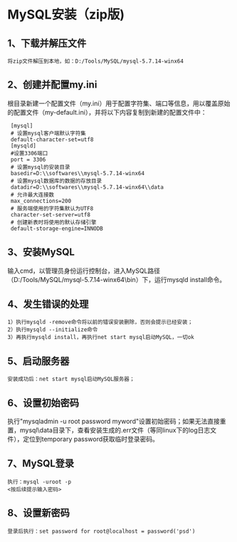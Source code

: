 # MySQL安装（zip版)

## 1、下载并解压文件
	将zip文件解压到本地，如：D:/Tools/MySQL/mysql-5.7.14-winx64
	
## 2、创建并配置my.ini
根目录新建一个配置文件（my.ini）用于配置字符集、端口等信息，用以覆盖原始的配置文件（my-default.ini），并将以下内容复制到新建的配置文件中：

	 [mysql]
	 # 设置mysql客户端默认字符集
	 default-character-set=utf8 
	 [mysqld]
	 #设置3306端口
	 port = 3306 
	 # 设置mysql的安装目录
	 basedir=D:\\softwares\\mysql-5.7.14-winx64
	 # 设置mysql数据库的数据的存放目录
	 datadir=D:\\softwares\\mysql-5.7.14-winx64\\data
	 # 允许最大连接数
	 max_connections=200
	 # 服务端使用的字符集默认为UTF8
	 character-set-server=utf8
	 # 创建新表时将使用的默认存储引擎
	 default-storage-engine=INNODB
	 
## 3、安装MySQL
输入cmd，以管理员身份运行控制台，进入MySQL路径（D:/Tools/MySQL/mysql-5.7.14-winx64\bin）下，运行mysqld install命令。

## 4、发生错误的处理
	1）执行mysqld -remove命令将以前的错误安装删除，否则会提示已经安装；
	2）执行mysqld --initialize命令
	3）再执行mysqld install，再执行net start mysql启动MySQL，一切ok
	
## 5、启动服务器
	安装成功后：net start mysql启动MySQL服务器；
	
## 6、设置初始密码
执行"mysqladmin -u root password myword"设置初始密码；如果无法直接重置，mysql\data目录下，查看安装生成的.err文件（等同linux下的log日志文件），定位到temporary password获取临时登录密码。
	
## 7、MySQL登录
	执行：mysql -uroot -p
	<按后续提示输入密码>
	
## 8、设置新密码
	登录后执行：set password for root@localhost = password('psd')
